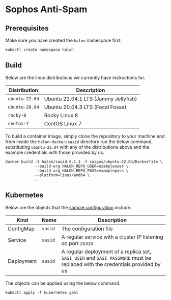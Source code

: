 # Sophos Anti-Spam

## Prerequisites

Make sure you have created the `halon` namespace first.

```
kubectl create namespace halon
```

## Build

Below are the linux distributions we currently have instructions for.

| Distribution   | Description                          |
| -------------- | -----------------------------------  |
| `ubuntu-22.04` | Ubuntu 22.04.1 LTS (Jammy Jellyfish) |
| `ubuntu-20.04` | Ubuntu 20.04.3 LTS (Focal Fossa)     |
| `rocky-8`      | Rocky Linux 8                        |
| `centos-7`     | CentOS Linux 7                       |

To build a container image, simply clone the repository to your machine and from inside the `halon-docker/sasid` directory run the below command, substituting `ubuntu-22.04` with any of the distributions above and the example credentials with those provided by us.

```
docker build -t halon/sasid:5.1.3 -f images/ubuntu-22.04/Dockerfile \
             --build-arg HALON_REPO_USER=exampleuser \
             --build-arg HALON_REPO_PASS=examplepass \
             --platform=linux/amd64 \
             .
```

## Kubernetes

Below are the objects that the [sample configuration](kubernetes.yaml) include.

Kind                  | Name    | Description                                                                                                                 |
--------------------- | ------- | --------------------------------------------------------------------------------------------------------------------------- |
ConfigMap             | `sasid` | The configuration file                                                                                                      |
Service               | `sasid` | A regular service with a cluster IP listening on port `25315`                                                               |
Deployment            | `sasid` | A regular deployment of a replica set, `SASI_USER` and `SASI_PASSWORD` must be replaced with the credentials provided by us |

The objects can be applied using the below command.

```
kubectl apply -f kubernetes.yaml
```
